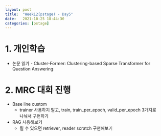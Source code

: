 ```yaml
---
layout: post
title:  "Week12(pstage) - Day5"
date:   2021-10-25 18:44:30
categories: [pstage]
---
```


# 1. 개인학습
* 논문 읽기 - Cluster-Former: Clustering-based Sparse Transformer for Question Answering

# 2. MRC 대회 진행
* Base line custom
    * trainer 사용하지 말고, train, train_per_epoch, valid_per_epoch 3가지로 나눠서 구현하기
* RAG 사용해보기
    * 될 수 있으면 retriever, reader scratch 구현해보기